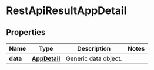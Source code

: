 
# RestApiResultAppDetail

## Properties
Name | Type | Description | Notes
------------ | ------------- | ------------- | -------------
**data** | [**AppDetail**](AppDetail.md) | Generic data object. | 



